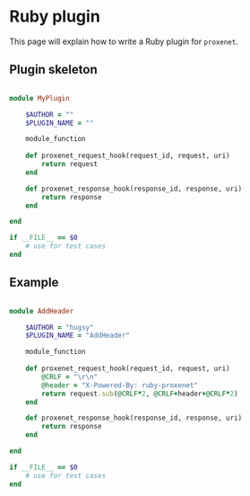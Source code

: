# Ruby plugin

This page will explain how to write a Ruby plugin for `proxenet`.


## Plugin skeleton

```ruby

module MyPlugin

    $AUTHOR = ""
    $PLUGIN_NAME = ""

    module_function
    
    def proxenet_request_hook(request_id, request, uri)
        return request
    end

    def proxenet_response_hook(response_id, response, uri)
        return response
    end

end

if __FILE__ == $0
    # use for test cases
end
```


## Example

```ruby

module AddHeader

    $AUTHOR = "hugsy"
    $PLUGIN_NAME = "AddHeader"

    module_function
    
    def proxenet_request_hook(request_id, request, uri)
        @CRLF = "\r\n"
        @header = "X-Powered-By: ruby-proxenet"
        return request.sub(@CRLF*2, @CRLF+header+@CRLF*2)
    end

    def proxenet_response_hook(response_id, response, uri)
        return response
    end

end

if __FILE__ == $0
    # use for test cases
end
```
